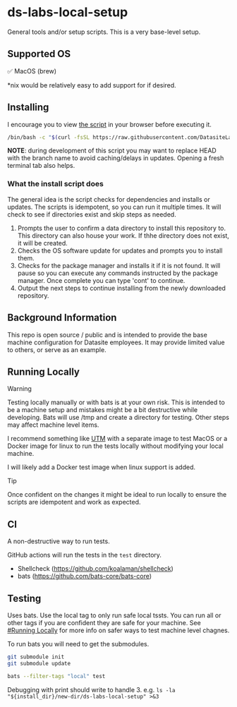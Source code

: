 # ds-labs-local-setup

General tools and/or setup scripts. This is a very base-level setup.

## Supported OS

✅ MacOS (brew)

*nix would be relatively easy to add support for if desired.

## Installing

I encourage you to view [the script](https://raw.githubusercontent.com/DatasiteLabs/ds-labs-local-setup/HEAD/install.sh) in your browser before executing it.

```bash
/bin/bash -c "$(curl -fsSL https://raw.githubusercontent.com/DatasiteLabs/ds-labs-local-setup/HEAD/install.sh)"
```

**NOTE**: during development of this script you may want to replace HEAD with the branch name to avoid caching/delays in updates. Opening a fresh terminal tab also helps.

### What the install script does

The general idea is the script checks for dependencies and installs or updates. The scripts is idempotent, so you can run it multiple times. It will check to see if directories exist and skip steps as needed. 

1. Prompts the user to confirm a data directory to install this repository to. This directory can also house your work. If thhe directory does not exist, it will be created.
1. Checks the OS software update for updates and prompts you to install them.
1. Checks for the package manager and installs it if it is not found. It will pause so you can execute any commands instructed by the package manager. Once complete you can type 'cont' to continue.
1. Output the next steps to continue installing from the newly downloaded repository.

## Background Information

This repo is open source / public and is intended to provide the base machine configuration for Datasite employees. It may provide limited value to others, or serve as an example.

## Running Locally

> [!WARNING]
> Testing locally manually or with bats is at your own risk. This is intended to be a machine setup and mistakes might be a bit destructive while developing. Bats will use /tmp and create a directory for testing. Other steps may affect machine level items.

I recommend something like [UTM](https://mac.getutm.app/) with a separate image to test MacOS or a Docker image for linux to run the tests locally without modifying your local machine.

I will likely add a Docker test image when linux support is added.

> [!TIP]
>Once confident on the changes it might be ideal to run locally to ensure the scripts are idempotent and work as expected.

## CI

A non-destructive way to run tests.

GitHub actions will run the tests in the `test` directory.

- Shellcheck (https://github.com/koalaman/shellcheck)
- bats (https://github.com/bats-core/bats-core)

## Testing 

Uses bats. Use the local tag to only run safe local tssts. You can run all or other tags if you are confident they are safe for your machine. See [#Running Locally](#running-locally) for more info on safer ways to test machine level chagnes.

To run bats you will need to get the submodules.

```bash
git submodule init
git submodule update
```

```bash
bats --filter-tags "local" test 
```

Debugging with print should write to handle 3. e.g. `ls -la "${install_dir}/new-dir/ds-labs-local-setup" >&3`